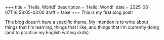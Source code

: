 +++
title = 'Hello, World!'
description = 'Hello, World!'
date = 2025-06-07T16:58:05-03:00
draft = false
+++
This is my first blog post!

This blog doesn't have a specific theme. My intention is to write about things that
I'm learning, things that I like, and things that I'm currently doing
(and to practice my English writing skills).